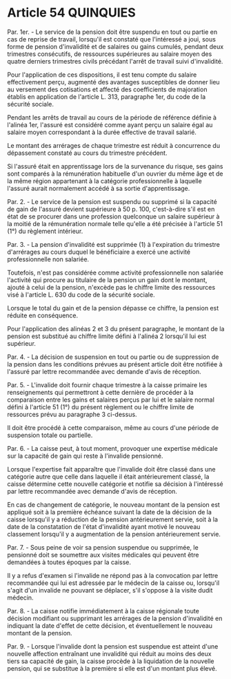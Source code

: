 # Article 54 QUINQUIES

Par. 1er. - Le service de la pension doit être suspendu en tout ou partie en cas de reprise de travail, lorsqu'il est constaté que l'intéressé a joui, sous forme de pension d'invalidité et de salaires ou gains cumulés, pendant deux trimestres consécutifs, de ressources supérieures au salaire moyen des quatre derniers trimestres civils précédant l'arrêt de travail suivi d'invalidité.

Pour l'application de ces dispositions, il est tenu compte du salaire effectivement perçu, augmenté des avantages susceptibles de donner lieu au versement des cotisations et affecté des coefficients de majoration établis en application de l'article L. 313, paragraphe 1er, du code de la sécurité sociale.

Pendant les arrêts de travail au cours de la période de référence définie à l'alinéa 1er, l'assuré est considéré comme ayant perçu un salaire égal au salaire moyen correspondant à la durée effective de travail salarié.

Le montant des arrérages de chaque trimestre est réduit à concurrence du dépassement constaté au cours du trimestre précédent.

Si l'assuré était en apprentissage lors de la survenance du risque, ses gains sont comparés à la rémunération habituelle d'un ouvrier du même âge et de la même région appartenant à la catégorie professionnelle à laquelle l'assuré aurait normalement accédé à sa sortie d'apprentissage.

Par. 2. - Le service de la pension est suspendu ou supprimé si la capacité de gain de l'assuré devient supérieure à 50 p. 100, c'est-à-dire s'il est en état de se procurer dans une profession quelconque un salaire supérieur à la moitié de la rémunération normale telle qu'elle a été précisée à l'article 51 (1°) du règlement intérieur.

Par. 3. - La pension d'invalidité est supprimée (1) à l'expiration du trimestre d'arrérages au cours duquel le bénéficiaire a exercé une activité professionnelle non salariée.

Toutefois, n'est pas considérée comme activité professionnelle non salariée l'activité qui procure au titulaire de la pension un gain dont le montant, ajouté à celui de la pension, n'excède pas le chiffre limite des ressources visé à l'article L. 630 du code de la sécurité sociale.

Lorsque le total du gain et de la pension dépasse ce chiffre, la pension est réduite en conséquence.

Pour l'application des alinéas 2 et 3 du présent paragraphe, le montant de la pension est substitué au chiffre limite défini à l'alinéa 2 lorsqu'il lui est supérieur.

Par. 4. - La décision de suspension en tout ou partie ou de suppression de la pension dans les conditions prévues au présent article doit être notifiée à l'assuré par lettre recommandée avec demande d'avis de réception.

Par. 5. - L'invalide doit fournir chaque trimestre à la caisse primaire les renseignements qui permettront à cette dernière de procéder à la comparaison entre les gains et salaires perçus par lui et le salaire normal défini à l'article 51 (1°) du présent règlement ou le chiffre limite de ressources prévu au paragraphe 3 ci-dessus.

Il doit être procédé à cette comparaison, même au cours d'une période de suspension totale ou partielle.

Par. 6. - La caisse peut, à tout moment, provoquer une expertise médicale sur la capacité de gain qui reste à l'invalide pensionné.

Lorsque l'expertise fait apparaître que l'invalide doit être classé dans une catégorie autre que celle dans laquelle il était antérieurement classé, la caisse détermine cette nouvelle catégorie et notifie sa décision à l'intéressé par lettre recommandée avec demande d'avis de réception.

En cas de changement de catégorie, le nouveau montant de la pension est appliqué soit à la première échéance suivant la date de la décision de la caisse lorsqu'il y a réduction de la pension antérieurement servie, soit à la date de la constatation de l'état d'invalidité ayant motivé le nouveau classement lorsqu'il y a augmentation de la pension antérieurement servie.

Par. 7. - Sous peine de voir sa pension suspendue ou supprimée, le pensionné doit se soumettre aux visites médicales qui peuvent être demandées à toutes époques par la caisse.

Il y a refus d'examen si l'invalide ne répond pas à la convocation par lettre recommandée qui lui est adressée par le médecin de la caisse ou, lorsqu'il s'agit d'un invalide ne pouvant se déplacer, s'il s'oppose à la visite dudit médecin.

Par. 8. - La caisse notifie immédiatement à la caisse régionale toute décision modifiant ou supprimant les arrérages de la pension d'invalidité en indiquant la date d'effet de cette décision, et éventuellement le nouveau montant de la pension.

Par. 9. - Lorsque l'invalide dont la pension est suspendue est atteint d'une nouvelle affection entraînant une invalidité qui réduit au moins des deux tiers sa capacité de gain, la caisse procède à la liquidation de la nouvelle pension, qui se substitue à la première si elle est d'un montant plus élevé.
